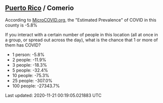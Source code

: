 
## [Puerto Rico](/united-states/puerto-rico) / Comerio

According to [MicroCOVID.org](http://microcovid.org),
the "Estimated Prevalence" of COVID in this county is -5.8%

If you interact with a certain number of people in this location
(all at once in a group, or spread out across the day), what is the chance that
1 or more of them has COVID?

- 1 person: -5.8%
- 2 people: -11.9%
- 3 people: -18.3%
- 5 people: -32.4%
- 10 people: -75.3%
- 25 people: -307.0%
- 100 people: -27343.7%

Last updated: 2020-11-21 00:19:05.021883 UTC
